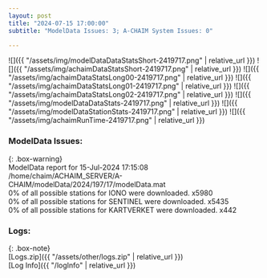 ```yaml
---
layout: post
title: "2024-07-15 17:00:00"
subtitle: "ModelData Issues: 3; A-CHAIM System Issues: 0"

---
```


![]({{ "/assets/img/modelDataDataStatsShort-2419717.png" | relative_url }})
![]({{ "/assets/img/achaimDataStatsShort-2419717.png" | relative_url }})
![]({{ "/assets/img/achaimDataStatsLong00-2419717.png" | relative_url }})
![]({{ "/assets/img/achaimDataStatsLong01-2419717.png" | relative_url }})
![]({{ "/assets/img/achaimDataStatsLong02-2419717.png" | relative_url }})
![]({{ "/assets/img/modelDataDataStats-2419717.png" | relative_url }})
![]({{ "/assets/img/modelDataStationStats-2419717.png" | relative_url }})
![]({{ "/assets/img/achaimRunTime-2419717.png" | relative_url }})


### ModelData Issues:  
  
{: .box-warning}  
 ModelData report for 15-Jul-2024 17:15:08   
 /home/chaim/ACHAIM_SERVER/A-CHAIM/modelData/2024/197/17/modelData.mat   
 0% of all possible stations for IONO were downloaded. x5980   
 0% of all possible stations for SENTINEL were downloaded. x5435   
 0% of all possible stations for KARTVERKET were downloaded. x442   
  


### Logs:  
  
{: .box-note}  
[Logs.zip]({{ "/assets/other/logs.zip" | relative_url }})  
[Log Info]({{ "/logInfo" | relative_url }})  
